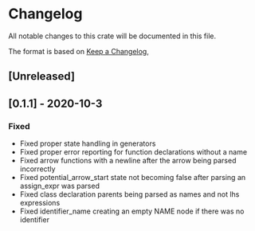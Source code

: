 # Changelog

All notable changes to this crate will be documented in this file.

The format is based on [Keep a Changelog](https://keepachangelog.com/en/1.0.0/),

## [Unreleased]

## [0.1.1] - 2020-10-3
### Fixed 
- Fixed proper state handling in generators
- Fixed proper error reporting for function declarations without a name
- Fixed arrow functions with a newline after the arrow being parsed incorrectly
- Fixed potential_arrow_start state not becoming false after parsing an assign_expr was parsed
- Fixed class declaration parents being parsed as names and not lhs expressions
- Fixed identifier_name creating an empty NAME node if there was no identifier
